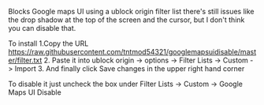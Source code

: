 Blocks Google maps UI using a ublock origin filter list
there's still issues like the drop shadow at the top of the screen and the cursor, but I don't think you can disable that.

To install 
1.Copy the URL
https://raw.githubusercontent.com/tntmod54321/googlemapsuidisable/master/filter.txt
2. Paste it into ublock origin -> options -> Filter Lists -> Custom -> Import
3. And finally click Save changes in the upper right hand corner

To disable it just uncheck the box under Filter Lists -> Custom -> Google Maps UI Disable
